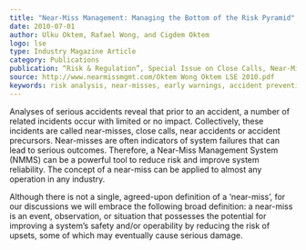 ```yaml
---
title: "Near-Miss Management: Managing the Bottom of the Risk Pyramid"
date: 2010-07-01
author: Ulku Oktem, Rafael Wong, and Cigdem Oktem
logo: lse
type: Industry Magazine Article
category: Publications
publication: “Risk & Regulation”, Special Issue on Close Calls, Near-Misses and Early Warnings LSE Publication
source: http://www.nearmissmgmt.com/Oktem Wong Oktem LSE 2010.pdf
keywords: risk analysis, near-misses, early warnings, accident prevention
---
```

Analyses of serious accidents reveal that prior to an accident, a number of related incidents occur with limited or no impact. Collectively, these incidents are called near-misses, close calls, near accidents or accident precursors. Near-misses are often indicators of system failures that can lead to serious outcomes. Therefore, a Near-Miss Management System (NMMS) can be a powerful tool to reduce risk and improve system reliability. The concept of a near-miss can be applied to almost any operation in any industry. 

Although there is not a single, agreed-upon definition of a ‘near-miss’, for our discussions we will embrace the following broad definition: a near-miss is an event, observation, or situation that possesses the potential for improving a system’s safety and/or
operability by reducing the risk of upsets, some of which may eventually cause serious damage.


